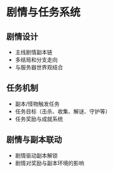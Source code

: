 # 剧情与任务系统

## 剧情设计
- 主线剧情副本链
- 多结局和分支走向
- 与服务器世界观结合

## 任务机制
- 副本/怪物触发任务
- 任务目标（击杀、收集、解谜、守护等）
- 任务奖励与成就系统

## 剧情与副本联动
- 剧情驱动副本解锁
- 剧情对奖励与副本环境的影响